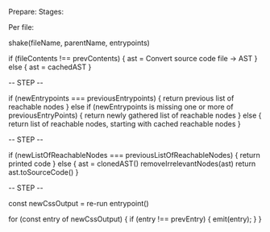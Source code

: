 Prepare:
Stages:

Per file:

shake(fileName, parentName, entrypoints)

if (fileContents !== prevContents) {
ast = Convert source code file -> AST
} else {
ast = cachedAST
}

-- STEP --

if (newEntrypoints === previousEntrypoints) {
return previous list of reachable nodes
} else if (newEntrypoints is missing one or more of previousEntryPoints) {
return newly gathered list of reachable nodes
} else {
return list of reachable nodes, starting with cached reachable nodes
}

-- STEP --

if (newListOfReachableNodes === previousListOfReachableNodes) {
return printed code
} else {
ast = clonedAST()
removeIrrelevantNodes(ast)
return ast.toSourceCode()
}

-- STEP --

const newCssOutput = re-run entrypoint()

for (const entry of newCssOutput) {
if (entry !== prevEntry) {
emit(entry);
}
}
